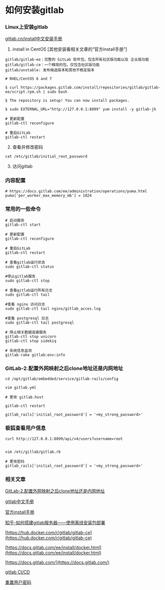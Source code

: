 # 如何安装gitlab

### Linux上安装gitlab

[gitlab.cn/install中文安装手册](https://gitlab.cn/install/)

1. install in CentOS [其他安装看相关文章的“官方install手册”]

```
gitlab/gitlab-ee：完整的 GitLab 软件包，包含所有社区版功能以及 企业版功能
gitlab/gitlab-ce：一个精简的包，仅包含社区版功能
gitlab/unstable: 发布候选版本和其他不稳定版本
```
```
# RHEL/CentOS 6 and 7

$ curl https://packages.gitlab.com/install/repositories/gitlab/gitlab-ee/script.rpm.sh | sudo bash

$ The repository is setup! You can now install packages.

$ sudo EXTERNAL_URL="http://127.0.0.1:8899" yum install -y gitlab-jh
```

```
# 更新配置
gitlab-ctl reconfigure

# 重启GitLab
gitlab-ctl restart
```

2. 查看并修改密码

```
cat /etc/gitlab/initial_root_password
```

3. 访问gitlab


### 内容配置

```
# https://docs.gitlab.com/ee/administration/operations/puma.html
puma['per_worker_max_memory_mb'] = 1024
```

### 常用的一些命令

```
# 启动服务
gitlab-ctl start

# 更新配置
gitlab-ctl reconfigure

# 重启GitLab
gitlab-ctl restart

# 查看gitlab运行状态
sudo gitlab-ctl status

#停止gitlab服务
sudo gitlab-ctl stop

# 查看gitlab运行所有日志
sudo gitlab-ctl tail

#查看 nginx 访问日志
sudo gitlab-ctl tail nginx/gitlab_acces.log	

#查看 postgresql 日志
sudo gitlab-ctl tail postgresql	

# 停止相关数据连接服务
gitlab-ctl stop unicorn
gitlab-ctl stop sidekiq

# 系统信息监测
gitlab-rake gitlab:env:info
```

### GitLab-2.配置外网映射之后clone地址还是内网地址

```
cd /opt/gitlab/embedded/service/gitlab-rails/config

vim gitlab.yml

# 更改 gitlab.host

gitlab-ctl restart

gitlab_rails['initial_root_password'] = '<my_strong_password>'

```

### 极狐查看用户信息

```
curl http://127.0.0.1:8899/api/v4/users?username=root


vim /etc/gitlab/gitlab.rb

# 更改密码
gitlab_rails['initial_root_password'] = '<my_strong_password>'
```

### 相关文章

[GitLab-2.配置外网映射之后clone地址还是内网地址](https://www.jianshu.com/p/c98488d9cd26)

[gitlab中文手册](https://docs.gitlab.cn/jh/index.html)

[官方install手册](https://docs.gitlab.com/ce/install/)

[知乎-如何搭建gitlab服务器——使用离线安装包部署](https://zhuanlan.zhihu.com/p/338882906)

[https://hub.docker.com/r/gitlab/gitlab-ce](https://hub.docker.com/r/gitlab/gitlab-ce)

[https://docs.gitlab.com/ee/install/docker.html](https://docs.gitlab.com/ee/install/docker.html)

[https://docs.gitlab.com/](https://docs.gitlab.com/)

[gitlab CI/CD](https://docs.gitlab.com/ee/ci/)

[重置用户密码](https://docs.gitlab.cn/jh/security/reset_user_password.html#%E4%BD%BF%E7%94%A8-rake-%E4%BB%BB%E5%8A%A1)